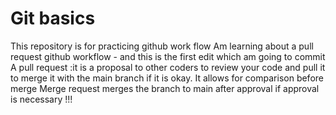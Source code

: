 # Git basics
This repository is for practicing github work flow
Am learning about a pull request github workflow - and this is the first edit which am going to commit
A pull request :it is a proposal to other coders to review your code and pull it to merge it with the main branch if it is okay.
It allows for comparison before merge
Merge request merges the branch to main after approval if approval is necessary
!!!
